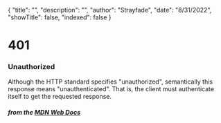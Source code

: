 {
    "title": "",
    "description": "",
    "author": "Strayfade",
    "date": "8/31/2022",
    "showTitle": false,
    "indexed": false
}
# 401 
### Unauthorized

Although the HTTP standard specifies "unauthorized", semantically this response means "unauthenticated". That is, the client must authenticate itself to get the requested response.

#### *from the [MDN Web Docs](https://developer.mozilla.org/en-US/docs/Web/HTTP/Status)* 